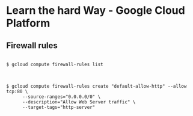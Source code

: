 # Learn the hard Way - Google Cloud Platform


## Firewall rules

<pre>
<code>
$ gcloud compute firewall-rules list
</code>
</pre>

<pre>
<code>
$ gcloud compute firewall-rules create "default-allow-http" --allow tcp:80 \
      --source-ranges="0.0.0.0/0" \
      --description="Allow Web Server traffic" \
      --target-tags="http-server"
</code>
</pre>


